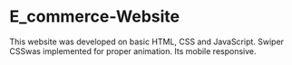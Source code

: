 # E_commerce-Website
This website was developed on basic HTML, CSS and JavaScript. Swiper CSSwas implemented for proper animation. Its mobile responsive.
